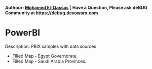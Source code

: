**Authour: [Mohamed El-Qassas](https://devoworx.com)** | 
**Have a Question, Please ask deBUG Community at https://debug.devoworx.com**

# PowerBI
Description: PBIX samples with data sources

- Filled Map - Egypt Governorate.
- Filled Map - Saudi Arabia Provinces.
